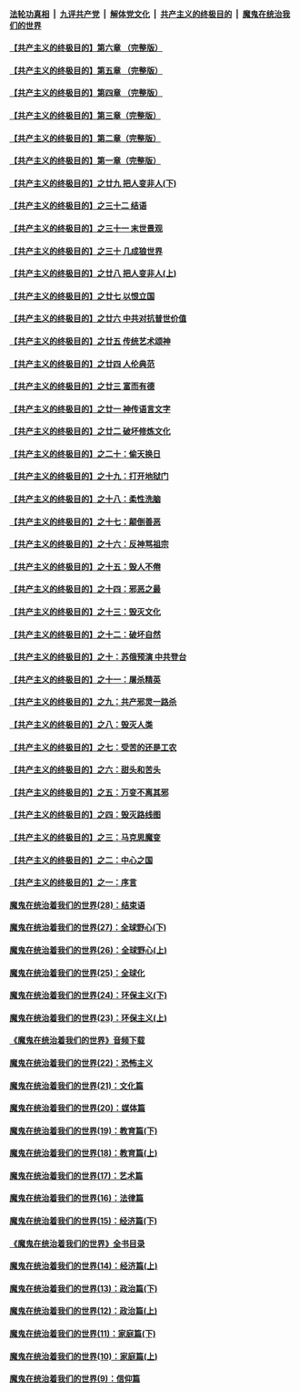 ####  [法轮功真相](../../../../basic/blob/master/README.md?t=05120101) &nbsp;|&nbsp; [九评共产党](../../../../9ping.md/blob/master/README.md?t=05120101) &nbsp;|&nbsp; [解体党文化](../../../../jtdwh.md/blob/master/README.md?t=05120101)  &nbsp;|&nbsp; [共产主义的终极目的](../../../../gczydzjmd.md/blob/master/README.md?t=05120101) &nbsp;|&nbsp; [魔鬼在统治我们的世界](../../../../mgztzwmdsj.md/blob/master/README.md?t=05120101) 

#### [【共产主义的终极目的】第六章 （完整版）](../pages/nsc422/n11428913.md?t=05120101) 

#### [【共产主义的终极目的】第五章 （完整版）](../pages/nsc422/n11428912.md?t=05120101) 

#### [【共产主义的终极目的】第四章 （完整版）](../pages/nsc422/n11428907.md?t=05120101) 

#### [【共产主义的终极目的】第三章（完整版）](../pages/nsc422/n11428848.md?t=05120101) 

#### [【共产主义的终极目的】第二章（完整版）](../pages/nsc422/n11428831.md?t=05120101) 

#### [【共产主义的终极目的】第一章（完整版）](../pages/nsc422/n11417651.md?t=05120101) 

#### [【共产主义的终极目的】之廿九 把人变非人(下)](../pages/nsc422/n11344140.md?t=05120101) 

#### [【共产主义的终极目的】之三十二 结语](../pages/nsc422/n11360535.md?t=05120101) 

#### [【共产主义的终极目的】之三十一 末世景观](../pages/nsc422/n11351129.md?t=05120101) 

#### [【共产主义的终极目的】之三十 几成狼世界](../pages/nsc422/n11348280.md?t=05120101) 

#### [【共产主义的终极目的】之廿八 把人变非人(上)](../pages/nsc422/n11340492.md?t=05120101) 

#### [【共产主义的终极目的】之廿七 以恨立国](../pages/nsc422/n11336944.md?t=05120101) 

#### [【共产主义的终极目的】之廿六 中共对抗普世价值](../pages/nsc422/n11324785.md?t=05120101) 

#### [【共产主义的终极目的】之廿五 传统艺术颂神](../pages/nsc422/n11296396.md?t=05120101) 

#### [【共产主义的终极目的】之廿四 人伦典范](../pages/nsc422/n11296397.md?t=05120101) 

#### [【共产主义的终极目的】之廿三 富而有德](../pages/nsc422/n11283598.md?t=05120101) 

#### [【共产主义的终极目的】之廿一 神传语言文字](../pages/nsc422/n11263265.md?t=05120101) 

#### [【共产主义的终极目的】之廿二 破坏修炼文化](../pages/nsc422/n11245728.md?t=05120101) 

#### [【共产主义的终极目的】之二十：偷天换日](../pages/nsc422/n11238846.md?t=05120101) 

#### [【共产主义的终极目的】之十九：打开地狱门](../pages/nsc422/n11206376.md?t=05120101) 

#### [【共产主义的终极目的】之十八：柔性洗脑](../pages/nsc422/n11199994.md?t=05120101) 

#### [【共产主义的终极目的】之十七：颠倒善恶](../pages/nsc422/n11179782.md?t=05120101) 

#### [【共产主义的终极目的】之十六：反神骂祖宗](../pages/nsc422/n11166798.md?t=05120101) 

#### [【共产主义的终极目的】之十五：毁人不倦](../pages/nsc422/n11166792.md?t=05120101) 

#### [【共产主义的终极目的】之十四：邪恶之最](../pages/nsc422/n11150249.md?t=05120101) 

#### [【共产主义的终极目的】之十三：毁灭文化](../pages/nsc422/n11135227.md?t=05120101) 

#### [【共产主义的终极目的】之十二：破坏自然](../pages/nsc422/n11135214.md?t=05120101) 

#### [【共产主义的终极目的】之十：苏俄预演 中共登台](../pages/nsc422/n11118424.md?t=05120101) 

#### [【共产主义的终极目的】之十一：屠杀精英](../pages/nsc422/n11118442.md?t=05120101) 

#### [【共产主义的终极目的】之九：共产邪灵一路杀](../pages/nsc422/n11114139.md?t=05120101) 

#### [【共产主义的终极目的】之八：毁灭人类](../pages/nsc422/n11108503.md?t=05120101) 

#### [【共产主义的终极目的】之七：受苦的还是工农](../pages/nsc422/n11101809.md?t=05120101) 

#### [【共产主义的终极目的】之六：甜头和苦头](../pages/nsc422/n11096971.md?t=05120101) 

#### [【共产主义的终极目的】之五：万变不离其邪](../pages/nsc422/n11091285.md?t=05120101) 

#### [【共产主义的终极目的】之四：毁灭路线图](../pages/nsc422/n11086284.md?t=05120101) 

#### [【共产主义的终极目的】之三：马克思魔变](../pages/nsc422/n11061941.md?t=05120101) 

#### [【共产主义的终极目的】之二：中心之国](../pages/nsc422/n11047728.md?t=05120101) 

#### [【共产主义的终极目的】之一：序言](../pages/nsc422/n11086077.md?t=05120101) 

#### [魔鬼在统治着我们的世界(28)：结束语](../pages/nsc422/n10936246.md?t=05120101) 

#### [魔鬼在统治着我们的世界(27)：全球野心(下)](../pages/nsc422/n10928319.md?t=05120101) 

#### [魔鬼在统治着我们的世界(26)：全球野心(上)](../pages/nsc422/n10900318.md?t=05120101) 

#### [魔鬼在统治着我们的世界(25)：全球化](../pages/nsc422/n10788205.md?t=05120101) 

#### [魔鬼在统治着我们的世界(24)：环保主义(下)](../pages/nsc422/n10695307.md?t=05120101) 

#### [魔鬼在统治着我们的世界(23)：环保主义(上)](../pages/nsc422/n10688613.md?t=05120101) 

#### [《魔鬼在统治着我们的世界》音频下载](../pages/nsc422/n10635553.md?t=05120101) 

#### [魔鬼在统治着我们的世界(22)：恐怖主义](../pages/nsc422/n10614727.md?t=05120101) 

#### [魔鬼在统治着我们的世界(21)：文化篇](../pages/nsc422/n10597706.md?t=05120101) 

#### [魔鬼在统治着我们的世界(20)：媒体篇](../pages/nsc422/n10586579.md?t=05120101) 

#### [魔鬼在统治着我们的世界(19)：教育篇(下)](../pages/nsc422/n10564808.md?t=05120101) 

#### [魔鬼在统治着我们的世界(18)：教育篇(上)](../pages/nsc422/n10526970.md?t=05120101) 

#### [魔鬼在统治着我们的世界(17)：艺术篇](../pages/nsc422/n10499093.md?t=05120101) 

#### [魔鬼在统治着我们的世界(16)：法律篇](../pages/nsc422/n10485969.md?t=05120101) 

#### [魔鬼在统治着我们的世界(15)：经济篇(下)](../pages/nsc422/n10469975.md?t=05120101) 

#### [《魔鬼在统治着我们的世界》全书目录](../pages/nsc422/n10464261.md?t=05120101) 

#### [魔鬼在统治着我们的世界(14)：经济篇(上)](../pages/nsc422/n10457370.md?t=05120101) 

#### [魔鬼在统治着我们的世界(13)：政治篇(下)](../pages/nsc422/n10448270.md?t=05120101) 

#### [魔鬼在统治着我们的世界(12)：政治篇(上)](../pages/nsc422/n10444576.md?t=05120101) 

#### [魔鬼在统治着我们的世界(11)：家庭篇(下)](../pages/nsc422/n10440961.md?t=05120101) 

#### [魔鬼在统治着我们的世界(10)：家庭篇(上)](../pages/nsc422/n10435448.md?t=05120101) 

#### [魔鬼在统治着我们的世界(9)：信仰篇](../pages/nsc422/n10432159.md?t=05120101) 

